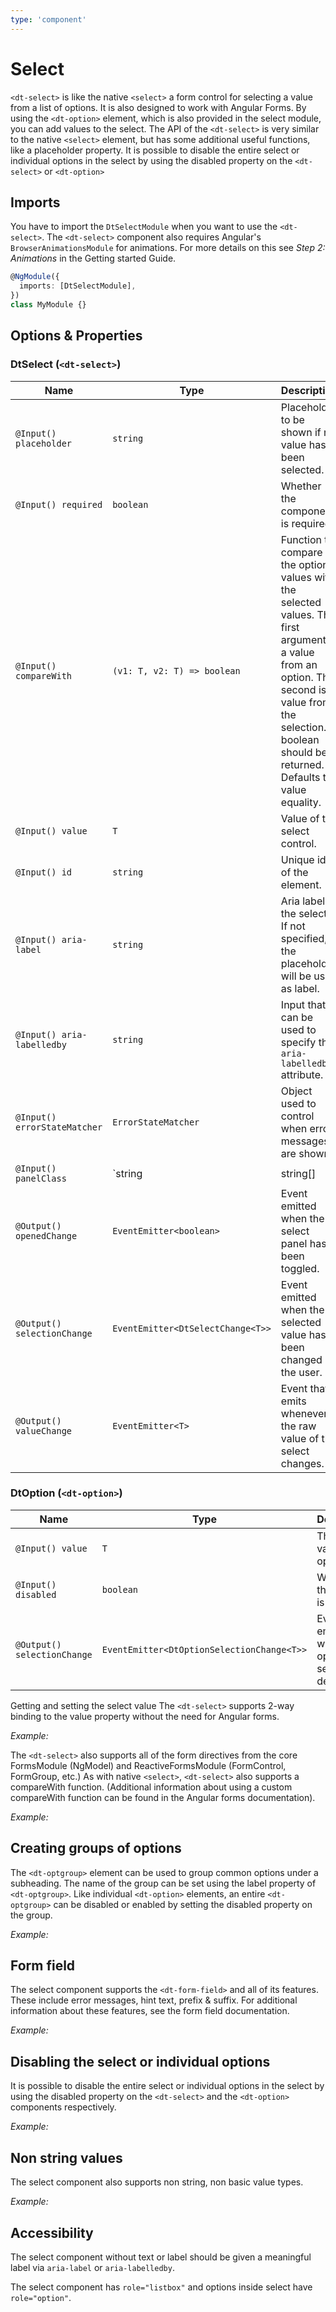 ```yaml
---
type: 'component'
---
```


# Select

`<dt-select>` is like the native `<select>` a form control for selecting a value
from a list of options. It is also designed to work with Angular Forms. By using
the `<dt-option>` element, which is also provided in the select module, you can
add values to the select. The API of the `<dt-select>` is very similar to the
native `<select>` element, but has some additional useful functions, like a
placeholder property. It is possible to disable the entire select or individual
options in the select by using the disabled property on the `<dt-select>` or
`<dt-option>`

<docs-source-example example="SelectDefaultExample"></docs-source-example>

## Imports

You have to import the `DtSelectModule` when you want to use the `<dt-select>`.
The `<dt-select>` component also requires Angular's `BrowserAnimationsModule`
for animations. For more details on this see _Step 2: Animations_ in the Getting
started Guide.

```typescript
@NgModule({
  imports: [DtSelectModule],
})
class MyModule {}
```

## Options & Properties

### DtSelect (`<dt-select>`)

| Name                         | Type                                                       | Description                                                                                                                                                                                                       |
| ---------------------------- | ---------------------------------------------------------- | ----------------------------------------------------------------------------------------------------------------------------------------------------------------------------------------------------------------- |
| `@Input() placeholder`       | `string`                                                   | Placeholder to be shown if no value has been selected.                                                                                                                                                            |
| `@Input() required`          | `boolean`                                                  | Whether the component is required.                                                                                                                                                                                |
| `@Input() compareWith`       | `(v1: T, v2: T) => boolean`                                | Function to compare the option values with the selected values. The first argument is a value from an option. The second is a value from the selection. A boolean should be returned. Defaults to value equality. |
| `@Input() value`             | `T`                                                        | Value of the select control.                                                                                                                                                                                      |
| `@Input() id`                | `string`                                                   | Unique id of the element.                                                                                                                                                                                         |
| `@Input() aria-label`        | `string`                                                   | Aria label of the select. If not specified, the placeholder will be used as label.                                                                                                                                |
| `@Input() aria-labelledby`   | `string`                                                   | Input that can be used to specify the `aria-labelledby` attribute.                                                                                                                                                |
| `@Input() errorStateMatcher` | `ErrorStateMatcher`                                        | Object used to control when error messages are shown.                                                                                                                                                             |
| `@Input() panelClass`        | `string | string[] | Set<string> | { [key: string]: any }` | Classes to be passed to the select panel. Supports the same syntax as `ngClass`.                                                                                                                                  |
| `@Output() openedChange`     | `EventEmitter<boolean>`                                    | Event emitted when the select panel has been toggled.                                                                                                                                                             |
| `@Output() selectionChange`  | `EventEmitter<DtSelectChange<T>>`                          | Event emitted when the selected value has been changed by the user.                                                                                                                                               |
| `@Output() valueChange`      | `EventEmitter<T>`                                          | Event that emits whenever the raw value of the select changes.                                                                                                                                                    |

### DtOption (`<dt-option>`)

| Name                        | Type                                       | Description                                              |
| --------------------------- | ------------------------------------------ | -------------------------------------------------------- |
| `@Input() value`            | `T`                                        | The form value of the option.                            |
| `@Input() disabled`         | `boolean`                                  | Whether the option is disabled.                          |
| `@Output() selectionChange` | `EventEmitter<DtOptionSelectionChange<T>>` | Event emitted when the option is selected or deselected. |

Getting and setting the select value The `<dt-select>` supports 2-way binding to
the value property without the need for Angular forms.

_Example:_
<docs-source-example example="SelectValueExample"></docs-source-example>

The `<dt-select>` also supports all of the form directives from the core
FormsModule (NgModel) and ReactiveFormsModule (FormControl, FormGroup, etc.) As
with native `<select>`, `<dt-select>` also supports a compareWith function.
(Additional information about using a custom compareWith function can be found
in the Angular forms documentation).

_Example:_
<docs-source-example example="SelectFormsExample"></docs-source-example>

## Creating groups of options

The `<dt-optgroup>` element can be used to group common options under a
subheading. The name of the group can be set using the label property of
`<dt-optgroup>`. Like individual `<dt-option>` elements, an entire
`<dt-optgroup>` can be disabled or enabled by setting the disabled property on
the group.

_Example:_
<docs-source-example example="SelectGroupsExample"></docs-source-example>

## Form field

The select component supports the `<dt-form-field>` and all of its features.
These include error messages, hint text, prefix & suffix. For additional
information about these features, see the form field documentation.

_Example:_
<docs-source-example example="SelectFormFieldExample"></docs-source-example>

## Disabling the select or individual options

It is possible to disable the entire select or individual options in the select
by using the disabled property on the `<dt-select>` and the `<dt-option>`
components respectively.

_Example:_
<docs-source-example example="SelectDisabledExample"></docs-source-example>

## Non string values

The select component also supports non string, non basic value types.

_Example:_
<docs-source-example example="SelectComplexValueExample"></docs-source-example>

## Accessibility

The select component without text or label should be given a meaningful label
via `aria-label` or `aria-labelledby`.

The select component has `role="listbox"` and options inside select have
`role="option"`.
